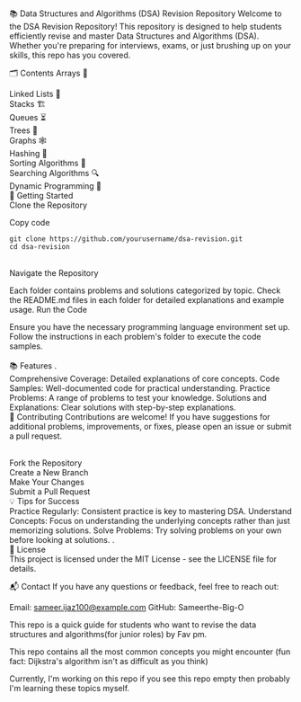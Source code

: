 📚 Data Structures and Algorithms (DSA) Revision Repository
Welcome to the DSA Revision Repository! This repository is designed to help students efficiently revise and master Data Structures and Algorithms (DSA). Whether you're preparing for interviews, exams, or just brushing up on your skills, this repo has you covered.

🗂️ Contents
Arrays 📏

Linked Lists 🔗 <br>
Stacks 🏗️ <br>
Queues ⏳<br>
Trees 🌳 <br>
Graphs 🕸️ <br>
Hashing 🔑 <br>
Sorting Algorithms 🔄 <br>
Searching Algorithms 🔍 <br>
Dynamic Programming 🎯 <br>
🚀 Getting Started<br>
Clone the Repository<br>

Copy code
```
git clone https://github.com/yourusername/dsa-revision.git
cd dsa-revision
```
<br>
Navigate the Repository

Each folder contains problems and solutions categorized by topic.
Check the README.md files in each folder for detailed explanations and example usage.
Run the Code<br>

Ensure you have the necessary programming language environment set up.
Follow the instructions in each problem's folder to execute the code samples.<br> <br>
📚 Features .<br> 
Comprehensive Coverage: Detailed explanations of core concepts.
Code Samples: Well-documented code for practical understanding.
Practice Problems: A range of problems to test your knowledge.
Solutions and Explanations: Clear solutions with step-by-step explanations. <be> <br>
🤝 Contributing
Contributions are welcome! If you have suggestions for additional problems, improvements, or fixes, please open an issue or submit a pull request. <br><br>

Fork the Repository <br>
Create a New Branch <br>
Make Your Changes <br>
Submit a Pull Request <br>
💡 Tips for Success <br> 
Practice Regularly: Consistent practice is key to mastering DSA.
Understand Concepts: Focus on understanding the underlying concepts rather than just memorizing solutions.
Solve Problems: Try solving problems on your own before looking at solutions. .<br>
📝 License  <br>
This project is licensed under the MIT License - see the LICENSE file for details.

📬 Contact
If you have any questions or feedback, feel free to reach out:

Email: sameer.ijaz100@example.com
GitHub: Sameerthe-Big-O


This repo is a quick guide for students who want to revise the data structures and algorithms(for junior roles) by Fav pm.

This repo contains all the most common concepts you might encounter (fun fact: Dijkstra's algorithm isn't as difficult as you think)

Currently, I'm working on this repo if you see this repo empty then probably I'm learning these topics myself.
